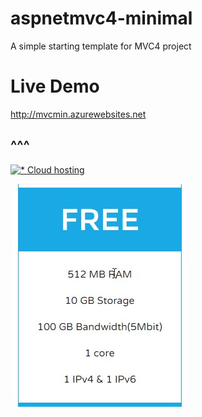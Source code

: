 # aspnetmvc4-minimal
A simple starting template for MVC4 project

# Live Demo
http://mvcmin.azurewebsites.net

## ^^^

[![* Cloud hosting][4]][2]

[![* Free Cloud Server][3]][1]

[1]: https://www.cloudrino.net/?ref=4840
[2]: http://manage.digistar.vn/aff.php?aff=432
[3]: https://raw.githubusercontent.com/netvietdev/aspnetmvc4-minimal/master/images/free-cloud-server.jpg
[4]: https://www.digistar.vn/wp-content/uploads/2015/03/CLOUD-HOSTING-320x50.png?e631d1